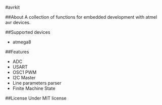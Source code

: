#avrkit

##About
A collection of functions for embedded development with atmel avr devices.

##Supported devices
* atmega8

##Features
* ADC
* USART
* OSC1 PWM
* I2C Master
* Line parameters parser
* Finite Machine State

##License
Under MIT license

